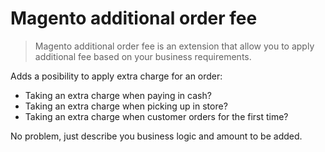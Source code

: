# Magento additional order fee
> Magento additional order fee is an extension that allow you to apply additional fee based on your business requirements. 

Adds a posibility to apply extra charge for an order: 
* Taking an extra charge when paying in cash?
* Taking an extra charge when picking up in store?
* Taking an extra charge when customer orders for the first time?

No problem, just describe you business logic and amount to be added.